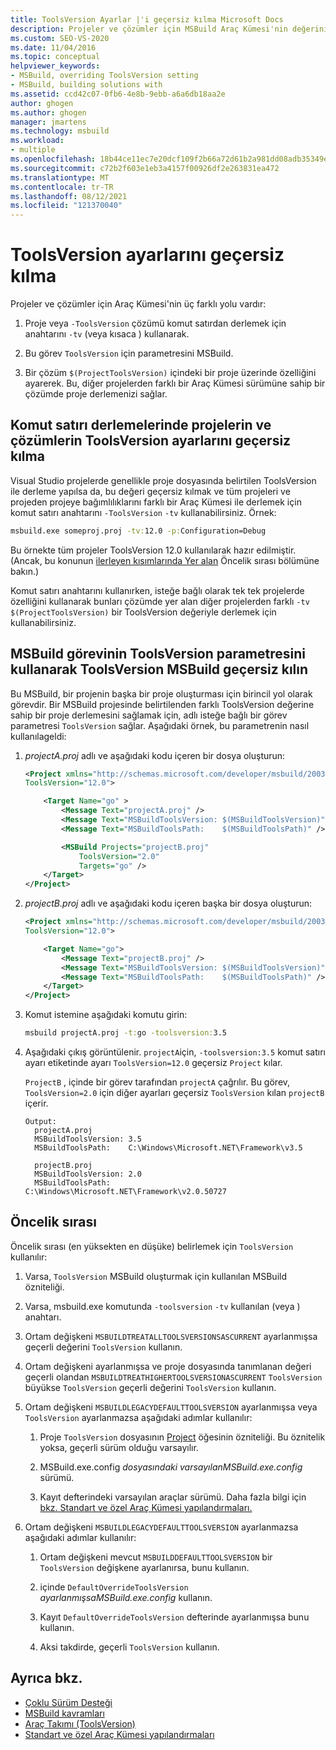 ```yaml
---
title: ToolsVersion Ayarlar |'i geçersiz kılma Microsoft Docs
description: Projeler ve çözümler için MSBuild Araç Kümesi'nin değerini değiştirme veya geçersiz kılmanın çeşitli yollarını öğrenin.
ms.custom: SEO-VS-2020
ms.date: 11/04/2016
ms.topic: conceptual
helpviewer_keywords:
- MSBuild, overriding ToolsVersion setting
- MSBuild, building solutions with
ms.assetid: ccd42c07-0fb6-4e8b-9ebb-a6a6db18aa2e
author: ghogen
ms.author: ghogen
manager: jmartens
ms.technology: msbuild
ms.workload:
- multiple
ms.openlocfilehash: 18b44ce11ec7e20dcf109f2b66a72d61b2a981dd08adb35349ed833b1b8925f0
ms.sourcegitcommit: c72b2f603e1eb3a4157f00926df2e263831ea472
ms.translationtype: MT
ms.contentlocale: tr-TR
ms.lasthandoff: 08/12/2021
ms.locfileid: "121370040"
---
```

# <a name="override-toolsversion-settings"></a>ToolsVersion ayarlarını geçersiz kılma

Projeler ve çözümler için Araç Kümesi'nin üç farklı yolu vardır:

1. Proje veya `-ToolsVersion` çözümü komut satırdan derlemek için anahtarını `-tv` (veya kısaca ) kullanarak.

2. Bu görev `ToolsVersion` için parametresini MSBuild.

3. Bir çözüm `$(ProjectToolsVersion)` içindeki bir proje üzerinde özelliğini ayarerek. Bu, diğer projelerden farklı bir Araç Kümesi sürümüne sahip bir çözümde proje derlemenizi sağlar.

## <a name="override-the-toolsversion-settings-of-projects-and-solutions-on-command-line-builds"></a>Komut satırı derlemelerinde projelerin ve çözümlerin ToolsVersion ayarlarını geçersiz kılma

 Visual Studio projelerde genellikle proje dosyasında belirtilen ToolsVersion ile derleme yapılsa da, bu değeri geçersiz kılmak ve tüm projeleri ve projeden projeye bağımlılıklarını farklı bir Araç Kümesi ile derlemek için komut satırı anahtarını `-ToolsVersion` `-tv` kullanabilirsiniz. Örnek:

```cmd
msbuild.exe someproj.proj -tv:12.0 -p:Configuration=Debug
```

 Bu örnekte tüm projeler ToolsVersion 12.0 kullanılarak hazır edilmiştir. (Ancak, bu konunun [ilerleyen kısımlarında Yer alan](#order-of-precedence) Öncelik sırası bölümüne bakın.)

 Komut satırı anahtarını kullanırken, isteğe bağlı olarak tek tek projelerde özelliğini kullanarak bunları çözümde yer alan diğer projelerden farklı `-tv` `$(ProjectToolsVersion)` bir ToolsVersion değeriyle derlemek için kullanabilirsiniz.

## <a name="override-the-toolsversion-settings-using-the-toolsversion-parameter-of-the-msbuild-task"></a>MSBuild görevinin ToolsVersion parametresini kullanarak ToolsVersion MSBuild geçersiz kılın

 Bu MSBuild, bir projenin başka bir proje oluşturması için birincil yol olarak görevdir. Bir MSBuild projesinde belirtilenden farklı ToolsVersion değerine sahip bir proje derlemesini sağlamak için, adlı isteğe bağlı bir görev parametresi `ToolsVersion` sağlar. Aşağıdaki örnek, bu parametrenin nasıl kullanılageldi:

1. *projectA.proj* adlı ve aşağıdaki kodu içeren bir dosya oluşturun:

    ```xml
    <Project xmlns="http://schemas.microsoft.com/developer/msbuild/2003"
    ToolsVersion="12.0">

        <Target Name="go" >
            <Message Text="projectA.proj" />
            <Message Text="MSBuildToolsVersion: $(MSBuildToolsVersion)" />
            <Message Text="MSBuildToolsPath:    $(MSBuildToolsPath)" />

            <MSBuild Projects="projectB.proj"
                ToolsVersion="2.0"
                Targets="go" />
        </Target>
    </Project>
    ```

2. *projectB.proj* adlı ve aşağıdaki kodu içeren başka bir dosya oluşturun:

    ```xml
    <Project xmlns="http://schemas.microsoft.com/developer/msbuild/2003"
    ToolsVersion="12.0">

        <Target Name="go">
            <Message Text="projectB.proj" />
            <Message Text="MSBuildToolsVersion: $(MSBuildToolsVersion)" />
            <Message Text="MSBuildToolsPath:    $(MSBuildToolsPath)" />
        </Target>
    </Project>
    ```

3. Komut istemine aşağıdaki komutu girin:

    ```cmd
    msbuild projectA.proj -t:go -toolsversion:3.5
    ```

4. Aşağıdaki çıkış görüntülenir. `projectA`için, `-toolsversion:3.5` komut satırı ayarı etiketinde ayarı `ToolsVersion=12.0` geçersiz `Project` kılar.

     `ProjectB` , içinde bir görev tarafından `projectA` çağrılır. Bu görev, `ToolsVersion=2.0` için diğer ayarları geçersiz `ToolsVersion` kılan `projectB` içerir.

    ```
    Output:
      projectA.proj
      MSBuildToolsVersion: 3.5
      MSBuildToolsPath:    C:\Windows\Microsoft.NET\Framework\v3.5

      projectB.proj
      MSBuildToolsVersion: 2.0
      MSBuildToolsPath:    C:\Windows\Microsoft.NET\Framework\v2.0.50727
    ```

## <a name="order-of-precedence"></a>Öncelik sırası

 Öncelik sırası (en yüksekten en düşüke) belirlemek için `ToolsVersion` kullanılır:

1. Varsa, `ToolsVersion` MSBuild oluşturmak için kullanılan MSBuild özniteliği.

2. Varsa, msbuild.exe komutunda `-toolsversion` `-tv` kullanılan (veya ) anahtarı.

3. Ortam değişkeni `MSBUILDTREATALLTOOLSVERSIONSASCURRENT` ayarlanmışsa geçerli değerini `ToolsVersion` kullanın.

4. Ortam değişkeni ayarlanmışsa ve proje dosyasında tanımlanan değeri geçerli olandan `MSBUILDTREATHIGHERTOOLSVERSIONASCURRENT` `ToolsVersion` büyükse `ToolsVersion` geçerli değerini `ToolsVersion` kullanın.

5. Ortam değişkeni `MSBUILDLEGACYDEFAULTTOOLSVERSION` ayarlanmışsa veya `ToolsVersion` ayarlanmazsa aşağıdaki adımlar kullanılır:

    1. Proje `ToolsVersion` dosyasının [Project](../msbuild/project-element-msbuild.md) öğesinin özniteliği. Bu öznitelik yoksa, geçerli sürüm olduğu varsayılır.

    2. MSBuild.exe.config *dosyasındaki varsayılanMSBuild.exe.config* sürümü.

    3. Kayıt defterindeki varsayılan araçlar sürümü. Daha fazla bilgi için [bkz. Standart ve özel Araç Kümesi yapılandırmaları.](../msbuild/standard-and-custom-toolset-configurations.md)

6. Ortam değişkeni `MSBUILDLEGACYDEFAULTTOOLSVERSION` ayarlanmazsa aşağıdaki adımlar kullanılır:

    1. Ortam değişkeni mevcut `MSBUILDDEFAULTTOOLSVERSION` bir `ToolsVersion` değişkene ayarlanırsa, bunu kullanın.

    2. içinde `DefaultOverrideToolsVersion` *ayarlanmışsaMSBuild.exe.config* kullanın.

    3. Kayıt `DefaultOverrideToolsVersion` defterinde ayarlanmışsa bunu kullanın.

    4. Aksi takdirde, geçerli `ToolsVersion` kullanın.

## <a name="see-also"></a>Ayrıca bkz.

- [Çoklu Sürüm Desteği](../msbuild/msbuild-multitargeting-overview.md)
- [MSBuild kavramları](../msbuild/msbuild-concepts.md)
- [Araç Takımı (ToolsVersion)](../msbuild/msbuild-toolset-toolsversion.md)
- [Standart ve özel Araç Kümesi yapılandırmaları](../msbuild/standard-and-custom-toolset-configurations.md)
